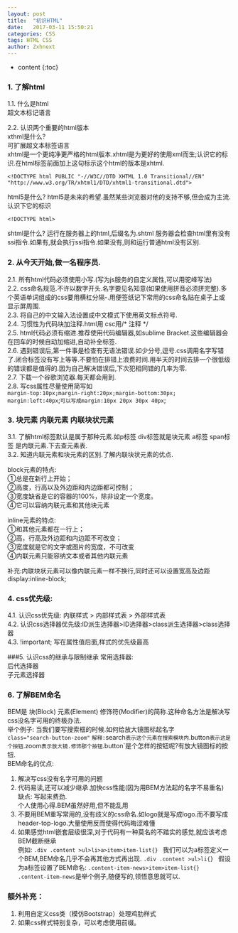 ```yaml
---
layout: post
title:  "初识HTML"
date:   2017-03-11 15:50:21
categories: CSS
tags: HTML CSS
author: Zxhnext
---
```


* content
{:toc}
### 1. 了解html
1.1. 什么是html  
超文本标记语言

2.2. 认识两个重要的html版本  
xthml是什么?  
可扩展超文本标签语言  
xhtml是一个更纯净更严格的html版本.xhtml是为更好的使用xml而生;认识它的标识.在html标签前面加上这句标示这个html的版本是xhtml.



```
<!DOCTYPE html PUBLIC "-//W3C//DTD XHTML 1.0 Transitional//EN" "http://www.w3.org/TR/xhtml1/DTD/xhtml1-transitional.dtd"> 
```

html5是什么?
html5是未来的希望.虽然某些浏览器对他的支持不够,但会成为主流. 认识下它的标识 
```
<!DOCTYPE html> 
```

shtml是什么?
运行在服务器上的html,后缀名为.shtml 服务器会检查html里有没有ssi指令.如果有,就会执行ssi指令.如果没有,则和运行普通html没有区别.

### 2. 从今天开始,做一名程序员.

2.1. 所有html代码必须使用小写.(写为js服务的自定义属性,可以用驼峰写法)  
2.2. css命名规范.不许以数字开头.名字要见名知意(如果使用拼音必须拼完整).多个英语单词组成的css要用横杠分隔-.用便签纸记下常用的css命名贴在桌子上或显示屏周围.  
2.3. 将自己的中文输入法设置成中文模式下使用英文标点符号.  
2.4. 习惯性为代码块加注释.html用<!-- 注释 --> csc用/* 注释 */  
2.5. html代码必须有缩进.推荐使用代码编辑器,如sublime Bracket.这些编辑器会在回车的时候自动加缩进,自动补全标签.  
2.6. 遇到错误后,第一件事是检查有无语法错误.如少分号,逗号.css调用名字写错了.闭合标签没有写上等等.不要怕在排错上浪费时间.用半天的时间去排一个很低级的错误都是值得的.因为自己解决错误后,下次犯相同错的几率为零.  
2.7. 下载一个谷歌浏览器.每天都会用到.  
2.8. 写css属性尽量使用简写如  
`margin-top:10px;margin-right:20px;margin-bottom:30px; margin:left:40px`;`可以写成margin:10px 20px 30px 40px`;

### 3. 块元素 内联元素 内联块状元素 

3.1. 了解html标签默认是属于那种元素.如p标签 div标签就是块元素 a标签 span标签 是内联元素.下去查元素表.  
3.2. 知道内联元素和块元素的区别.了解内联块状元素的优点.

block元素的特点:  
①总是在新行上开始；  
②高度，行高以及外边距和内边距都可控制；  
③宽度缺省是它的容器的100%，除非设定一个宽度。  
④它可以容纳内联元素和其他块元素  

inline元素的特点:  
①和其他元素都在一行上；  
②高，行高及外边距和内边距不可改变；  
③宽度就是它的文字或图片的宽度，不可改变  
④内联元素只能容纳文本或者其他内联元素  

补充:内联块状元素可以像内联元素一样不换行,同时还可以设置宽高及边距display:inline-block;

### 4. css优先级: 
4.1. 认识css优先级: 内联样式 > 内部样式表 > 外部样式表  
4.2. 认识css选择器优先级:ID派生选择器>ID选择器>class派生选择器>class选择器  
4.3. !important; 写在属性值后面,样式的优先级最高

###5. 认识css的继承与限制继承
常用选择器:  
后代选择器  
子元素选择器

### 6. 了解BEM命名
BEM是 块(Block) 元素(Element) 修饰符(Modifier)的简称.这种命名方法是解决写css没名字可用的终极办法.  
举个例子: 
当我们要写搜索框的时候.如何给放大镜图标起名字  
`class="search-button-zoom"` `解释:`search`表示这个元素在搜索模块内`.button`表示这是个按钮`.zoom`表示放大镜.修饰那个按钮`.button`是个怎样的按钮呢?有放大镜图标的按钮.  
BEM命名的优点:  
1. 解决写css没有名字可用的问题 
2. 代码易读,还可以减少继承.加快css性能(因为用BEM方法起的名字不易重名)  
缺点: 写起来费劲.  
个人使用心得.BEM虽然好用,但不能乱用  
1. 不要用BEM重写常用的,没有歧义的css命名.如logo就是写成logo.而不要写成header-top-logo.大量使用反而使得代码晦涩难懂  
2. 如果感觉html嵌套层级很深,对于代码有一种莫名的不踏实的感觉,就应该考虑BEM截断继承  
例如: 
`.div .content >ul>li>a>item>item-list{} `
我们可以为a标签定义一个BEM,BEM命名几乎不会再其他方式再出现. 
`.div .content >ul>li{} `
假设为a标签设置了BEM命名: 
`.content-item-news>item>item-list{} `
`.content-item-news`是举个例子,随便写的,领悟意思就可以.

### 额外补充： 
1. 利用自定义css类（模仿Bootstrap）处理鸡肋样式  
2. 如果css样式特别复杂，可以考虑使用前缀。